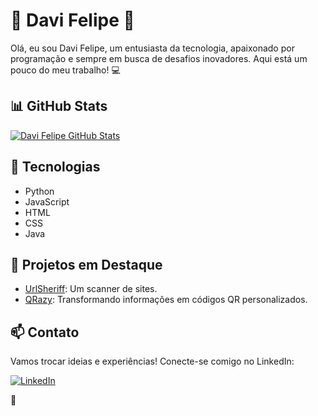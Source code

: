 # 🚀 Davi Felipe 🚀

Olá, eu sou Davi Felipe, um entusiasta da tecnologia, apaixonado por programação e sempre em busca de desafios inovadores. Aqui está um pouco do meu trabalho! 💻

## 📊 GitHub Stats

[![Davi Felipe GitHub Stats](https://github-readme-stats.vercel.app/api?username=Devdvidfx&show_icons=true&theme=radical)](https://github.com/anuraghazra/github-readme-stats)

## 🔧 Tecnologias

- Python
- JavaScript
- HTML
- CSS
- Java

## 🚀 Projetos em Destaque

- [UrlSheriff](https://github.com/Imvelloster46/UrlSheriff): Um scanner de sites.
- [QRazy](https://github.com/Imvelloster46/QRazy): Transformando informações em códigos QR personalizados.

## 📫 Contato

Vamos trocar ideias e experiências! Conecte-se comigo no LinkedIn:

[![LinkedIn](https://img.shields.io/badge/LinkedIn-Connect-blue)](https://www.linkedin.com/public-profile/settings?trk=d_flagship3_profile_self_view_public_profile)

🌟
